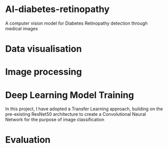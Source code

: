 # AI-diabetes-retinopathy
A computer vision model for Diabetes Retinopathy detection through medical images

# Data visualisation


# Image processing


# Deep Learning Model Training

In this project, I have adopted a Transfer Learning approach, building on the pre-existing ResNet50 architecture to create a Convolutional Neural Network for the purpose of image classification

# Evaluation

